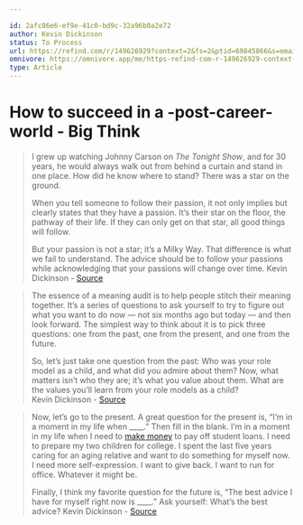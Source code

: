 ```yaml
---

id: 2afc86e6-ef9e-41c0-bd9c-32a96b0a2e72
author: Kevin Dickinson
status: To Process
url: https://refind.com/r/149626929?context=2&fs=2&ptid=69845866&s=email-2402&t=4IEIuDUtOF1-ZJkF-RKp-Q
omnivore: https://omnivore.app/me/https-refind-com-r-149626929-context-2-fs-2-ptid-69845866-s-emai-18bb3caecae
type: Article
---
```

# How to succeed in a -post-career- world - Big Think


> I grew up watching Johnny Carson on _The Tonight Show_, and for 30 years, he would always walk out from behind a curtain and stand in one place. How did he know where to stand? There was a star on the ground.
> 
> When you tell someone to follow their passion, it not only implies but clearly states that they have a passion. It’s their star on the floor, the pathway of their life. If they can only get on that star, all good things will follow. 
> 
> But your passion is not a star; it’s a Milky Way. That difference is what we fail to understand. The advice should be to follow your passions while acknowledging that your passions will change over time. 
> Kevin Dickinson - [Source](https://refind.com/r/149626929?context=2&fs=2&ptid=69845866&s=email-2402&t=4IEIuDUtOF1-ZJkF-RKp-Q) 


> The essence of a meaning audit is to help people stitch their meaning together. It’s a series of questions to ask yourself to try to figure out what you want to do now — not six months ago but today — and then look forward. The simplest way to think about it is to pick three questions: one from the past, one from the present, and one from the future. 
> 
> So, let’s just take one question from the past: Who was your role model as a child, and what did you admire about them? Now, what matters isn’t who they are; it’s what you value about them. What are the values you’ll learn from your role models as a child?  
> Kevin Dickinson - [Source](https://refind.com/r/149626929?context=2&fs=2&ptid=69845866&s=email-2402&t=4IEIuDUtOF1-ZJkF-RKp-Q) 


> Now, let’s go to the present. A great question for the present is, “I’m in a moment in my life when \_\_\_\_.” Then fill in the blank. I’m in a moment in my life when I need to [make money](https://bigthink.com/the-learning-curve/can-money-buy-happiness/) to pay off student loans. I need to prepare my two children for college. I spent the last five years caring for an aging relative and want to do something for myself now. I need more self-expression. I want to give back. I want to run for office. Whatever it might be.
> 
> Finally, I think my favorite question for the future is, “The best advice I have for myself right now is \_\_\_\_.” Ask yourself: What’s the best advice? 
> Kevin Dickinson - [Source](https://refind.com/r/149626929?context=2&fs=2&ptid=69845866&s=email-2402&t=4IEIuDUtOF1-ZJkF-RKp-Q) 


